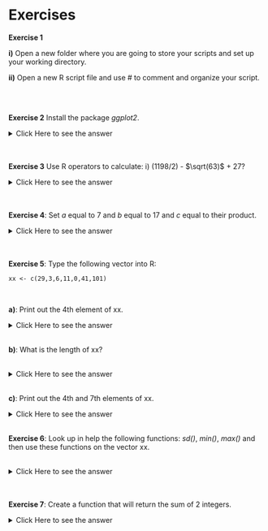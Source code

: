 
# Exercises 


**Exercise 1**
<br/>

**i)** Open a new folder where you are going to store your scripts and set up your working directory.


**ii)** Open a new R script file and use # to comment and organize your script.

<br/>
<br/>

**Exercise 2** Install the package _ggplot2_.
<br/>

<details><summary>Click Here to see the answer</summary><p>

```{r}
install.packages("ggplot2")
library(ggplot2)
```

</p></details>

<br/>
<br/>



**Exercise 3** Use R operators to calculate: i)  (1198/2) - $\sqrt(63)$ + 27?
<br/>

<details><summary>Click Here to see the answer</summary><p>

```{r}
1198/2-sqrt(63)+27


```

</p></details>

<br/>
<br/>

**Exercise 4**: Set _a_ equal to 7 and _b_ equal to 17 and _c_ equal to their product.
<br/>

<details><summary>Click Here to see the answer</summary><p>

```{r}
a<-7
b<-17
c<-a*b
c

```

</p></details>

<br/>
<br/>


**Exercise 5**: Type the following vector into R:
<br/>


```{r}
xx <- c(29,3,6,11,0,41,101)

```
<br/>



**a)**: Print out the 4th element of xx.
<br/>


<details><summary>Click Here to see the answer</summary><p>

```{r}
xx[4]

```

</p></details>

<br>


**b)**: What is the length of xx?

<br/>
<details><summary>Click Here to see the answer</summary><p>

```{r}
length(xx)

```

</p></details>

<br/>


**c)**: Print out the 4th and 7th elements of xx.
<br/>

<details><summary>Click Here to see the answer</summary><p>

```{r}
xx[4]

```

</p></details>

<br/>


**Exercise 6**: Look up in help the following functions: _sd()_, _min()_, _max()_ and then use these functions on the vector xx.

<br/>
<details><summary>Click Here to see the answer</summary><p>

```{r}
?sd
?min()
?max()

sd(xx)

min(xx)

max(xx)

```

</p></details>

<br/>
<br/>




**Exercise 7**: Create a function that will return the sum of 2 integers.
<br/>

<details><summary>Click Here to see the answer</summary><p>

```{r}
f.sum <- function (x, y) {
  r <- x + y
  r
}

f.sum(5, 10)

```

</p></details>

<br/>
<br/>

